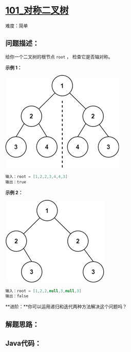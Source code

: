 # [101_对称二叉树](https://leetcode.cn/problems/symmetric-tree/)

难度：简单

## 问题描述：

给你一个二叉树的根节点 `root` ， 检查它是否轴对称。

**示例 1：**

![img](../../assets/imgs/1698026966-JDYPDU-image.png)

```java
输入：root = [1,2,2,3,4,4,3]
输出：true
```

**示例 2：**

![img](../../assets/imgs/1698027008-nPFLbM-image.png)

```java
输入：root = [1,2,2,null,3,null,3]
输出：false
```

**进阶：**你可以运用递归和迭代两种方法解决这个问题吗？

## 解题思路：



## Java代码：
